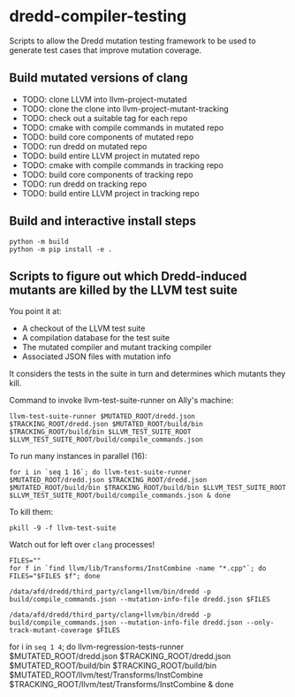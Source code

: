 # dredd-compiler-testing

Scripts to allow the Dredd mutation testing framework to be used to generate test cases that improve mutation coverage.

## Build mutated versions of clang

* TODO: clone LLVM into llvm-project-mutated
* TODO: clone the clone into llvm-project-mutant-tracking
* TODO: check out a suitable tag for each repo
* TODO: cmake with compile commands in mutated repo
* TODO: build core components of mutated repo
* TODO: run dredd on mutated repo
* TODO: build entire LLVM project in mutated repo
* TODO: cmake with compile commands in tracking repo
* TODO: build core components of tracking repo
* TODO: run dredd on tracking repo
* TODO: build entire LLVM project in tracking repo




## Build and interactive install steps

```
python -m build
python -m pip install -e .
```

## Scripts to figure out which Dredd-induced mutants are killed by the LLVM test suite

You point it at:

- A checkout of the LLVM test suite
- A compilation database for the test suite
- The mutated compiler and mutant tracking compiler
- Associated JSON files with mutation info

It considers the tests in the suite in turn and determines which
mutants they kill.

Command to invoke llvm-test-suite-runner on Ally's machine:

```
llvm-test-suite-runner $MUTATED_ROOT/dredd.json $TRACKING_ROOT/dredd.json $MUTATED_ROOT/build/bin $TRACKING_ROOT/build/bin $LLVM_TEST_SUITE_ROOT $LLVM_TEST_SUITE_ROOT/build/compile_commands.json
```

To run many instances in parallel (16):

```
for i in `seq 1 16`; do llvm-test-suite-runner $MUTATED_ROOT/dredd.json $TRACKING_ROOT/dredd.json $MUTATED_ROOT/build/bin $TRACKING_ROOT/build/bin $LLVM_TEST_SUITE_ROOT $LLVM_TEST_SUITE_ROOT/build/compile_commands.json & done
```

To kill them:

```
pkill -9 -f llvm-test-suite
```

Watch out for left over `clang` processes!






```
FILES=""
for f in `find llvm/lib/Transforms/InstCombine -name "*.cpp"`; do FILES="$FILES $f"; done
```

```
/data/afd/dredd/third_party/clang+llvm/bin/dredd -p build/compile_commands.json --mutation-info-file dredd.json $FILES
```

```
/data/afd/dredd/third_party/clang+llvm/bin/dredd -p build/compile_commands.json --mutation-info-file dredd.json --only-track-mutant-coverage $FILES
```









for i in `seq 1 4`; do llvm-regression-tests-runner $MUTATED_ROOT/dredd.json $TRACKING_ROOT/dredd.json $MUTATED_ROOT/build/bin $TRACKING_ROOT/build/bin $MUTATED_ROOT/llvm/test/Transforms/InstCombine $TRACKING_ROOT/llvm/test/Transforms/InstCombine & done
